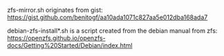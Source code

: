 
zfs-mirror.sh originates from gist: https://gist.github.com/benitogf/aa10ada1071c827aa5e012dba168ada7

debian-zfs-install*.sh is a script created from the debian manual from zfs: https://openzfs.github.io/openzfs-docs/Getting%20Started/Debian/index.html
